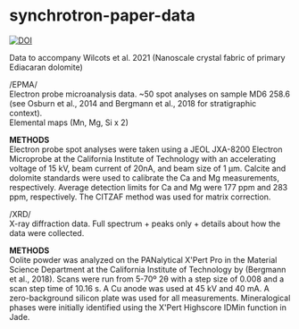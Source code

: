 # synchrotron-paper-data
[![DOI](https://zenodo.org/badge/398385572.svg)](https://zenodo.org/badge/latestdoi/398385572)

Data to accompany Wilcots et al. 2021 (Nanoscale crystal fabric of primary Ediacaran dolomite)  

/EPMA/  
Electron probe microanalysis data. ~50 spot analyses on sample MD6 258.6 (see Osburn et al., 2014 and Bergmann et al., 2018 for stratigraphic context).  
Elemental maps (Mn, Mg, Si x 2)

**METHODS**  
Electron probe spot analyses were taken using a JEOL JXA-8200 Electron Microprobe at the California Institute of Technology with an accelerating voltage of 15 kV, beam current of 20nA, and beam size of 1 µm. Calcite and dolomite standards were used to calibrate the Ca and Mg measurements, respectively. Average detection limits for Ca and Mg were 177 ppm and 283 ppm, respectively. The CITZAF method was used for matrix correction.  

/XRD/  
X-ray diffraction data. Full spectrum + peaks only + details about how the data were collected.  

**METHODS**  
Oolite powder was analyzed on the PANalytical X'Pert Pro in the Material Science Department at the California Institute of Technology by (Bergmann et al., 2018). Scans were run from 5-70º 2θ with a step size of 0.008 and a scan step time of 10.16 s.  A Cu anode was used at 45 kV and 40 mA.  A zero-background silicon plate was used for all measurements.  Mineralogical phases were initially identified using the X'Pert Highscore IDMin function in Jade. 
